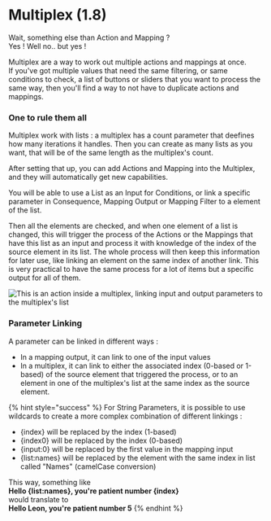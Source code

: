 # Multiplex (1.8)

Wait, something else than Action and Mapping ?\
Yes ! Well no.. but yes !

Multiplex are a way to work out multiple actions and mappings at once.\
If you've got multiple values that need the same filtering, or same conditions to check, a list of buttons or sliders that you want to process the same way, then you'll find a way to not have to duplicate actions and mappings.

### One to rule them all

Multiplex work with lists : a multiplex has a count parameter that deefines how many iterations it handles. Then you can create as many lists as you want, that will be of the same length as the multiplex's count.

After setting that up, you can add Actions and Mapping into the Multiplex, and they will automatically get new capabilities.

You will be able to use a List as an Input for Conditions, or link a specific parameter in Consequence, Mapping Output or Mapping Filter to a element of the list.

Then all the elements are checked, and when one element of a list is changed, this will trigger the process of the Actions or the Mappings that have this list as an input and process it with knowledge of the index of the source element in its list. The whole process will then keep this information for later use, like linking an element on the same index of another link. This is very practical to have the same process for a lot of items but a specific output for all of them.

![This is an action inside a multiplex, linking input and output parameters to the multiplex's list](../.gitbook/assets/multiplex.png)



### Parameter Linking

A parameter can be linked in different ways :

* In a mapping output, it can link to one of the input values
* In a multiplex, it can link to either the associated index (0-based or 1-based) of the source element that triggered the process, or to an element in one of the multiplex's list at the same index as the source element.

{% hint style="success" %}
For String Parameters, it is possible to use wildcards to create a more complex combination of different linkings :

* {index} will be replaced by the index (1-based)
* {index0} will be replaced by the index (0-based)
* {input:0} will be replaced by the first value in the mapping input
* {list:names} will be replaced by the element with the same index in list called "Names" (camelCase conversion)

This way, something like \
**Hello {list:names}, you're patient number {index}** \
would translate to\
**Hello Leon, you're patient number 5**&#x20;
{% endhint %}
